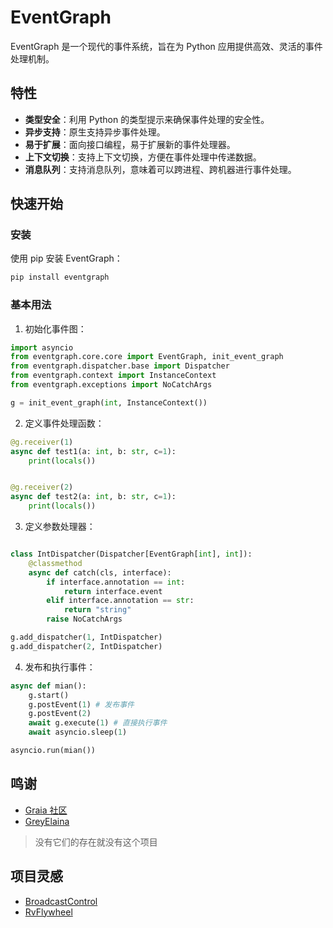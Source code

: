 # EventGraph

EventGraph 是一个现代的事件系统，旨在为 Python 应用提供高效、灵活的事件处理机制。

## 特性

- **类型安全**：利用 Python 的类型提示来确保事件处理的安全性。
- **异步支持**：原生支持异步事件处理。
- **易于扩展**：面向接口编程，易于扩展新的事件处理器。
- **上下文切换**：支持上下文切换，方便在事件处理中传递数据。
- **消息队列**：支持消息队列，意味着可以跨进程、跨机器进行事件处理。

## 快速开始

### 安装

使用 pip 安装 EventGraph：

```sh
pip install eventgraph
```

### 基本用法

1. 初始化事件图：

```python
import asyncio
from eventgraph.core.core import EventGraph, init_event_graph
from eventgraph.dispatcher.base import Dispatcher
from eventgraph.context import InstanceContext
from eventgraph.exceptions import NoCatchArgs

g = init_event_graph(int, InstanceContext())

```

2. 定义事件处理函数：

```python
@g.receiver(1)
async def test1(a: int, b: str, c=1):
    print(locals())


@g.receiver(2)
async def test2(a: int, b: str, c=1):
    print(locals())

```

3. 定义参数处理器：

```python

class IntDispatcher(Dispatcher[EventGraph[int], int]):
    @classmethod
    async def catch(cls, interface):
        if interface.annotation == int:
            return interface.event
        elif interface.annotation == str:
            return "string"
        raise NoCatchArgs

g.add_dispatcher(1, IntDispatcher)
g.add_dispatcher(2, IntDispatcher)
```

4. 发布和执行事件：

```python
async def mian():
    g.start()
    g.postEvent(1) # 发布事件
    g.postEvent(2)
    await g.execute(1) # 直接执行事件
    await asyncio.sleep(1)

asyncio.run(mian())
```

## 鸣谢

* [Graia 社区](https://github.com/GraiaProject)
* [GreyElaina](https://github.com/GreyElaina)

> 没有它们的存在就没有这个项目

## 项目灵感

* [BroadcastControl](https://github.com/GraiaProject/BroadcastControl) 
* [RvFlywheel](https://github.com/GreyElaina/RvFlywheel)